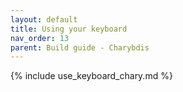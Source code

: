 ```yaml
---
layout: default
title: Using your keyboard
nav_order: 13
parent: Build guide - Charybdis
---
```



{% include use_keyboard_chary.md %}